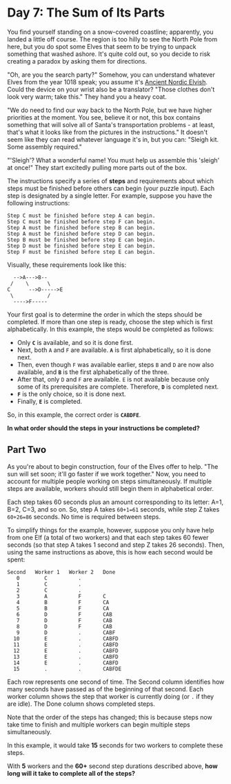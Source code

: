 # Day 7: The Sum of Its Parts

You find yourself standing on a snow-covered coastline; apparently, you landed a
little off course. The region is too hilly to see the North Pole from here, but
you do spot some Elves that seem to be trying to unpack something that washed
ashore. It's quite cold out, so you decide to risk creating a paradox by asking
them for directions.

"Oh, are you the search party?" Somehow, you can understand whatever Elves from
the year 1018 speak; you assume it's [Ancient Nordic Elvish][1]. Could the
device on your wrist also be a translator? "Those clothes don't look very warm;
take this." They hand you a heavy coat.

"We do need to find our way back to the North Pole, but we have higher
priorities at the moment. You see, believe it or not, this box contains
something that will solve all of Santa's transportation problems - at least,
that's what it looks like from the pictures in the instructions." It doesn't
seem like they can read whatever language it's in, but you can: "Sleigh kit.
Some assembly required."

"'Sleigh'? What a wonderful name! You must help us assemble this 'sleigh' at
once!" They start excitedly pulling more parts out of the box.

The instructions specify a series of **steps** and requirements about which
steps must be finished before others can begin (your puzzle input). Each step is
designated by a single letter. For example, suppose you have the following
instructions:

```
Step C must be finished before step A can begin.
Step C must be finished before step F can begin.
Step A must be finished before step B can begin.
Step A must be finished before step D can begin.
Step B must be finished before step E can begin.
Step D must be finished before step E can begin.
Step F must be finished before step E can begin.
```

Visually, these requirements look like this:

```
  -->A--->B--
 /    \      \
C      -->D----->E
 \           /
  ---->F-----
```

Your first goal is to determine the order in which the steps should be
completed. If more than one step is ready, choose the step which is first
alphabetically. In this example, the steps would be completed as follows:

- Only **`C`** is available, and so it is done first.
- Next, both `A` and `F` are available. **`A`** is first alphabetically, so it
is done next.
- Then, even though `F` was available earlier, steps `B` and `D` are now also
available, and **`B`** is the first alphabetically of the three.
- After that, only `D` and `F` are available. `E` is not available because only
some of its prerequisites are complete. Therefore, **`D`** is completed next.
- **`F`** is the only choice, so it is done next.
- Finally, **`E`** is completed.

So, in this example, the correct order is **`CABDFE`**.

**In what order should the steps in your instructions be completed?**

## Part Two

As you're about to begin construction, four of the Elves offer to help. "The sun
will set soon; it'll go faster if we work together." Now, you need to account
for multiple people working on steps simultaneously. If multiple steps are
available, workers should still begin them in alphabetical order.

Each step takes 60 seconds plus an amount corresponding to its letter: A=1, B=2,
C=3, and so on. So, step A takes `60+1=61` seconds, while step Z takes
`60+26=86` seconds. No time is required between steps.

To simplify things for the example, however, suppose you only have help from one
Elf (a total of two workers) and that each step takes 60 fewer seconds (so that
step A takes 1 second and step Z takes 26 seconds). Then, using the same
instructions as above, this is how each second would be spent:

```
Second   Worker 1   Worker 2   Done
   0        C          .        
   1        C          .        
   2        C          .        
   3        A          F       C
   4        B          F       CA
   5        B          F       CA
   6        D          F       CAB
   7        D          F       CAB
   8        D          F       CAB
   9        D          .       CABF
  10        E          .       CABFD
  11        E          .       CABFD
  12        E          .       CABFD
  13        E          .       CABFD
  14        E          .       CABFD
  15        .          .       CABFDE
```

Each row represents one second of time. The Second column identifies how many
seconds have passed as of the beginning of that second. Each worker column shows
the step that worker is currently doing (or `.` if they are idle). The Done
column shows completed steps.

Note that the order of the steps has changed; this is because steps now take
time to finish and multiple workers can begin multiple steps simultaneously.

In this example, it would take **15** seconds for two workers to complete these
steps.

With **5** workers and the **60+** second step durations described above, **how
long will it take to complete all of the steps?**

[1]: https://adventofcode.com/2015/day/6
